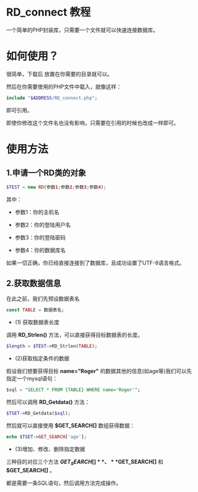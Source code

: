RD_connect 教程
=====
一个简单的PHP封装库，只需要一个文件就可以快速连接数据库。

# 如何使用？
很简单，下载后 放置在你需要的目录就可以。

然后在你需要使用的PHP文件中载入，就像这样：
```PHP
include "$ADDRESS/RD_connect.php"; 
```
即可引用。

即使你修改这个文件名也没有影响，只需要在引用的时候也改成一样即可。

# 使用方法

## 1.申请一个RD类的对象
```PHP
$TEST = new RD(参数1;参数2;参数3;参数4);
```
其中：

* 参数1：你的主机名

* 参数2：你的登陆用户名

* 参数3：你的登陆密码

* 参数4：你的数据库名

如果一切正确，你已经直接连接到了数据库，且成功设置了UTF-8语言格式。

## 2.获取数据信息

在此之前，我们先预设数据表名

```PHP
const TABLE = 数据表名;
```

* (1) 获取数据表长度

调用 **RD_Strlen()** 方法，可以直接获得目标数据表的长度。

```PHP
$length = $TEST->RD_Strlen(TABLE);
```

* (2)获取指定条件的数据

假设我们想要获得目标 **name="Roger"** 的数据其他的信息(如age等)我们可以先指定一个mysql语句：

```SQL
$sql = "SELECT * FROM {TABLE} WHERE name='Roger'";
```

然后可以调用 **RD_Getdata()** 方法：

```PHP
$TSET->RD_Getdata($sql);
```

然后就可以直接使用 **$GET_SEARCH[]** 数组获得数据：

```PHP
echo $TSET->GET_SEARCH['age'];
```

* (3)增加、修改、删除指定数据

三种目的对应三个方法 **$GET_SEARCH[]** 、 **$GET_SEARCH[]** 和 **$GET_SEARCH[]** 。

都是需要一条SQL语句，然后调用方法完成操作。
